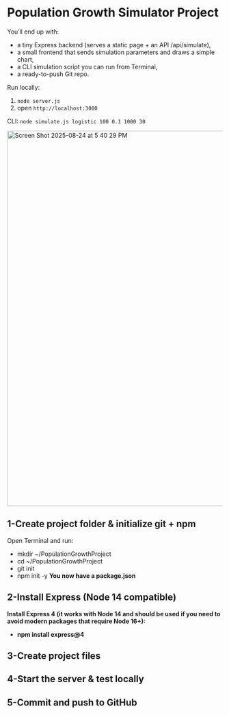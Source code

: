 # Population Growth Simulator Project
You’ll end up with:
- a tiny Express backend (serves a static page + an API /api/simulate),
- a small frontend that sends simulation parameters and draws a simple chart,
- a CLI simulation script you can run from Terminal,
- a ready-to-push Git repo. <br>

Run locally:
1. `node server.js`
2. open `http://localhost:3000`

CLI:
`node simulate.js logistic 100 0.1 1000 30`

<img width="695" height="876" alt="Screen Shot 2025-08-24 at 5 40 29 PM" src="https://github.com/user-attachments/assets/5a559fd0-2ae5-4bf6-874e-6d1e85a54ed8" />

## 1-Create project folder & initialize git + npm
Open Terminal and run:
- mkdir ~/PopulationGrowthProject
- cd ~/PopulationGrowthProject
- git init
- npm init -y
<b>You now have a package.json

## 2-Install Express (Node 14 compatible)
Install Express 4 (it works with Node 14 and should be used if you need to avoid modern packages that require Node 16+):
- npm install express@4

## 3-Create project files
## 4-Start the server & test locally
## 5-Commit and push to GitHub
